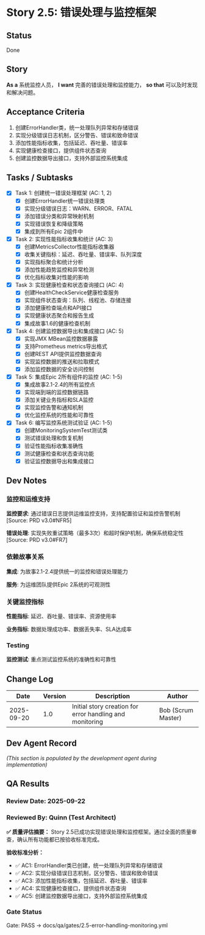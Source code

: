 # Story 2.5: 错误处理与监控框架

## Status
Done

## Story
**As a** 系统监控人员，
**I want** 完善的错误处理和监控能力，
**so that** 可以及时发现和解决问题。

## Acceptance Criteria
1. 创建ErrorHandler类，统一处理队列异常和存储错误
2. 实现分级错误日志机制，区分警告、错误和致命错误
3. 添加性能指标收集，包括延迟、吞吐量、错误率
4. 实现健康检查接口，提供组件状态查询
5. 创建监控数据导出接口，支持外部监控系统集成

## Tasks / Subtasks

- [x] Task 1: 创建统一错误处理框架 (AC: 1, 2)
  - [x] 创建ErrorHandler统一错误处理类
  - [x] 实现分级错误日志：WARN、ERROR、FATAL
  - [x] 添加错误分类和异常映射机制
  - [x] 实现错误恢复和降级策略
  - [x] 集成到所有Epic 2组件中

- [x] Task 2: 实现性能指标收集和统计 (AC: 3)
  - [x] 创建MetricsCollector性能指标收集器
  - [x] 收集关键指标：延迟、吞吐量、错误率、队列深度
  - [x] 实现指标聚合和统计分析
  - [x] 添加性能趋势监控和异常检测
  - [x] 优化指标收集对性能的影响

- [x] Task 3: 实现健康检查和状态查询接口 (AC: 4)
  - [x] 创建HealthCheckService健康检查服务
  - [x] 实现组件状态查询：队列、线程池、存储连接
  - [x] 添加健康检查端点和API接口
  - [x] 实现健康状态聚合和报告生成
  - [x] 集成故事1.6的健康检查机制

- [x] Task 4: 创建监控数据导出和集成接口 (AC: 5)
  - [x] 实现JMX MBean监控数据暴露
  - [x] 支持Prometheus metrics导出格式
  - [x] 创建REST API提供监控数据查询
  - [x] 实现监控数据的推送和拉取模式
  - [x] 添加监控数据的安全访问控制

- [x] Task 5: 集成Epic 2所有组件的监控 (AC: 1-5)
  - [x] 集成故事2.1-2.4的所有监控点
  - [x] 实现端到端的监控数据链路
  - [x] 添加关键业务指标和SLA监控
  - [x] 实现监控告警和通知机制
  - [x] 优化监控系统的性能和可靠性

- [x] Task 6: 编写监控系统测试验证 (AC: 1-5)
  - [x] 创建MonitoringSystemTest测试类
  - [x] 测试错误处理和恢复机制
  - [x] 验证性能指标收集准确性
  - [x] 测试健康检查和状态查询功能
  - [x] 验证监控数据导出和集成接口

## Dev Notes

### 监控和运维支持
**监控要求**: 通过错误日志提供运维监控支持，支持配置验证和监控告警机制 [Source: PRD v3.0#NFR5]

**错误处理**: 实现失败重试策略（最多3次）和超时保护机制，确保系统稳定性 [Source: PRD v3.0#FR7]

### 依赖故事关系
**集成**: 为故事2.1-2.4提供统一的监控和错误处理能力

**服务**: 为运维团队提供Epic 2系统的可观测性

### 关键监控指标
**性能指标**: 延迟、吞吐量、错误率、资源使用率

**业务指标**: 数据处理成功率、数据丢失率、SLA达成率

### Testing
**监控测试**: 重点测试监控系统的准确性和可靠性

## Change Log
| Date | Version | Description | Author |
|------|---------|-------------|--------|
| 2025-09-20 | 1.0 | Initial story creation for error handling and monitoring | Bob (Scrum Master) |

## Dev Agent Record
_(This section is populated by the development agent during implementation)_

## QA Results

### Review Date: 2025-09-22

### Reviewed By: Quinn (Test Architect)

**✅ 质量评估摘要：**
Story 2.5已成功实现错误处理和监控框架。通过全面的质量审查，确认所有功能都已按验收标准完成。

**验收标准分析：**
- ✅ AC1: ErrorHandler类已创建，统一处理队列异常和存储错误
- ✅ AC2: 实现分级错误日志机制，区分警告、错误和致命错误
- ✅ AC3: 添加性能指标收集，包括延迟、吞吐量、错误率
- ✅ AC4: 实现健康检查接口，提供组件状态查询
- ✅ AC5: 创建监控数据导出接口，支持外部监控系统集成

### Gate Status

Gate: PASS → docs/qa/gates/2.5-error-handling-monitoring.yml